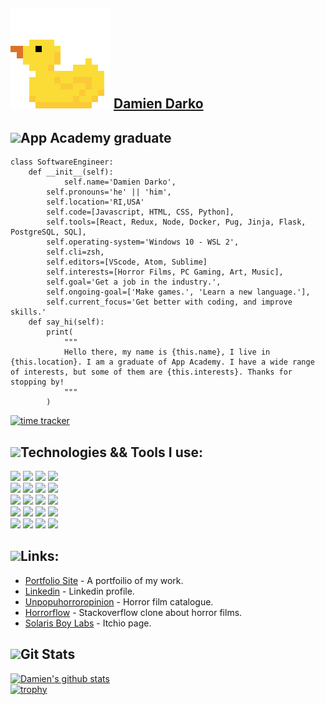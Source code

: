<img src="./rubberduck-BIG.png"> [Damien Darko][portfolio]
---
<img src="https://img.icons8.com/plasticine/2x/saving-book.png" height="30px">App Academy graduate    
---    

```
class SoftwareEngineer:
    def __init__(self):
            self.name='Damien Darko',
	    self.pronouns='he' || 'him',
	    self.location='RI,USA'
	    self.code=[Javascript, HTML, CSS, Python],
	    self.tools=[React, Redux, Node, Docker, Pug, Jinja, Flask, PostgreSQL, SQL],
	    self.operating-system='Windows 10 - WSL 2',
	    self.cli=zsh,
	    self.editors=[VScode, Atom, Sublime]
	    self.interests=[Horror Films, PC Gaming, Art, Music],
	    self.goal='Get a job in the industry.',
	    self.ongoing-goal=['Make games.', 'Learn a new language.'],
	    self.current_focus='Get better with coding, and improve skills.'
    def say_hi(self):
        print(
            """
            Hello there, my name is {this.name}, I live in {this.location}. I am a graduate of App Academy. I have a wide range of interests, but some of them are {this.interests}. Thanks for stopping by!
            """
        )
``` 
[![time tracker](https://wakatime.com/badge/github/djangothesolarboy/djangothesolarboy.svg)](https://wakatime.com/badge/github/djangothesolarboy/djangothesolarboy)  


<img src="https://img.icons8.com/cotton/2x/wrench--v2.png" height="20px">Technologies && Tools I use:
---  
![](https://img.shields.io/badge/-Javasript-58C9F2?style=flat-square&logo=javascript&logoColor=white) 
![](https://img.shields.io/badge/-Python-58C9F2?style=flat-square&logo=python&logoColor=white) 
![](https://img.shields.io/badge/-HTML-58C9F2?style=flat-square&logo=html5&logoColor=white) 
![](https://img.shields.io/badge/-CSS-58C9F2?style=flat-square&logo=css3&logoColor=white)  
![](https://img.shields.io/badge/-Express-EDA4B2?style=flat-square&logo=express&logoColor=white) 
![](https://img.shields.io/badge/-Flask-EDA4B2?style=flat-square&logo=flask&logoColor=white) 
![](https://img.shields.io/badge/-React-EDA4B2?style=flat-square&logo=react&logoColor=white) 
![](https://img.shields.io/badge/-Redux-EDA4B2?style=flat-square&logo=redux&logoColor=white)  
![](https://img.shields.io/badge/-Nodemon-ffffff?style=flat-square&logo=nodemon&logoColor=black) 
![](https://img.shields.io/badge/-Node.js-ffffff?style=flat-square&logo=node.js&logoColor=black) 
![](https://img.shields.io/badge/-Git-ffffff?style=flat-square&logo=git&logoColor=black) 
![](https://img.shields.io/badge/-Postgres-ffffff?style=flat-square&logo=postgresql&logoColor=black)   
![](https://img.shields.io/badge/-Firefox-EDA4B2?style=flat-square&logo=firefox&logoColor=white) 
![](https://img.shields.io/badge/-Windows10-EDA4B2?style=flat-square&logo=windows&logoColor=white) 
![](https://img.shields.io/badge/-Postman-EDA4B2?style=flat-square&logo=postman&logoColor=white) 
![](https://img.shields.io/badge/-Docker-EDA4B2?style=flat-square&logo=docker&logoColor=white)  
![](https://img.shields.io/badge/-VSCode-58C9F2?style=flat-square&logo=visual-studio-code&logoColor=white) 
![](https://img.shields.io/badge/-Sublime-58C9F2?style=flat-square&logo=sublime-text&logoColor=white) 
![](https://img.shields.io/badge/-Atom-58C9F2?style=flat-square&logo=atom&logoColor=white) 
![](https://img.shields.io/badge/-Unity-58C9F2?style=flat-square&logo=unity&logoColor=white) 

<img src="https://img.icons8.com/cotton/2x/web-design.png" height="20px">Links:
---
- [Portfolio Site][portfolio] - A portfoilio of my work.
- [Linkedin][linkedin] - Linkedin profile.
- [Unpopuhorroropinion][unpop] - Horror film catalogue.
- [Horrorflow][horrorflow] - Stackoverflow clone about horror films.
- [Solaris Boy Labs][mygames] - Itchio page.   


<img src="https://img.icons8.com/dusk/2x/statistics.png" height="20px" padding-top="5px">Git Stats
---
[![Damien's github stats](https://github-readme-stats.vercel.app/api?username=djangothesolarboy&show_icons=true&theme=dark)](https://github.com/djangothesolarboy/github-readme-stats)  
[![trophy](https://github-profile-trophy.vercel.app/?username=djangothesolarboy&theme=onedark)](https://github.com/djangothesolarboy/github-profile-trophy)  


[mygames]: https://solarisboylabs.itch.io/
[horrorflow]: https://horrorflow.herokuapp.com
[portfolio]: https://damiendarko.com
[unpop]: https://unpopuhorror.herokuapp.com/
[linkedin]: https://www.linkedin.com/in/damien-darko/
